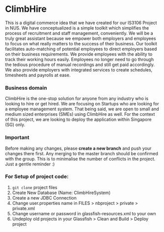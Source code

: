# ClimbHire
This is a digital commerce idea that we have created for our IS3106 Project in NUS. We have conceptualized is a simple toolkit which simplifies the process of recruitment and staff management, conveniently. We will be a truly great assistant because we empower both employers and employees to focus on what really matters to the success of their business. Our toolkit facilitates auto-matching of potential employees to direct employers based on their business requirements. We provide employees with the ability to track their working hours easily. Employees no longer need to go through the tedious procedure of manual recordings and still get paid accordingly. We also provide employers with integrated services to create schedules, timesheets and payrolls at ease.

### Business domain
ClimbHire is the one-stop solution for anyone from any industry who is looking to hire or get hired. We are focusing on Startups who are looking for a employee management system. That being said, we are open to small and medium sized enterprises (SMEs) using ClimbHire as well. For the context of this project, we are looking to deploy the application within Singapore (SG) only.

### Important
Before making any changes, please **create a new branch** and push your changes there first. Any merging to the master branch should be confirmed with the group. This is to minimalise the number of conflicts in the project. Just a gentle reminder :)

### For Setup of project code:
1) `git clone` project files  
2) Create New Database (Name: ClimbHireSystem)
3) Create a new JDBC Connection 
4) Change user.properties name in FILES > nbproject > private > private.xml
5) Change username or password in glassfish-resources.xml to your own 
6) Undeploy old projects in your Glassfish > Clean and Build > Deploy project

